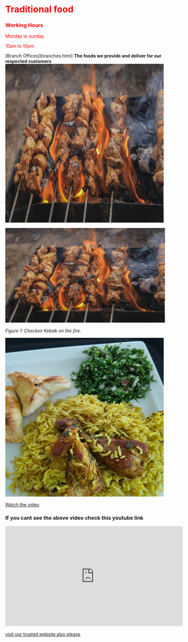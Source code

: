 <h1 style="color : red "> Traditional food  </h1>
<h3 style="color : red "> Working Hours  </h3>
<p style="color : red" >Monday to sunday  </p>
<p style="color : red" >10am to 10pm  </p>
[Branch Offices](branches.html)
<b>The foods we provide and deliver for our respected customers</b>

<img src="ins-kebab2.jpg" alt="Kebab" width="500" height="500"/>

![Kebab](ins-kebab2.jpg)

*Figure 1: Checken Kebab on the fire.*

<img src="bryani.jpg" alt="Bryani" width="500" height="500"/>

[Watch the video](https://github.com/toyshop283/toyshop283.gethub.io/raw/main/web2-video1.mp4)


### If you cant see the above video check this youtube link 
<iframe width="560" height="315"
  src="https://www.youtube.com/embed/y_96MSTTrtA"
  title="YouTube video player"
  frameborder="0"
  allow="accelerometer; autoplay; clipboard-write; encrypted-media; gyroscope; picture-in-picture"
  allowfullscreen>
</iframe>

<a href="https://toyshop104.wordpress.com/?_gl=1*1os3wty*_gcl_au*NjQzOTAzMTY4LjE3NTE1MTU1NzQuMTg5Nzc5NDAxNC4xNzUxNTIwNTE4LjE3NTE1MjA3MzU." rel="noopener norefferrer">visit our trusted website also please </a>
